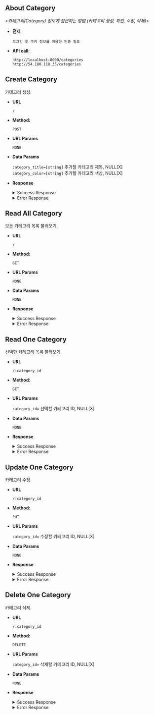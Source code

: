 ## About Category
  <_카테고리(Category) 정보에 접근하는 방법 (카테고리 생성, 확인, 수정, 삭제)_>

* **전제**
    ```
    로그인 후 쿠키 정보를 이용한 인증 필요
    ```

* **API call:**
    ```
    http://localhost:8000/categories
    http://54.180.118.35/categories
    ```

**Create Category**
----
  카테고리 생성.

* **URL**

    `/`

* **Method:**

    `POST`
  
* **URL Params**

    `NONE`

* **Data Params**

    `category_title=[string]` 추가할 카테고리 제목, NULL[X] <br>
    `category_color=[string]` 추가할 카테고리 색상, NULL[X]

* **Response**
    <details>
    <summary>Success Response</summary>
    <div markdown="1">

    * **Code** `200` : 카테고리 생성 성공 시 모든 카테고리 반환 <br>
    **Content:** 
    ```json
    {
       "success": true,
        "data": [
            {
                "category_id": 0,
                "category_title": "Default",
                "category_color": "#000000"
            },
            {
                "category_id": 1,
                "category_title": "category1",
                "category_color": "#111111"
            },
            {
                "category_id": 2,
                "category_title": "category2",
                "category_color": "#222222"
           }
        ],
        "message": "새로운 카테고리를 생성했습니다."
    }
    ```
    
    </div>
    </details>
    <details>
    <summary>Error Response</summary>
    <div markdown="1">

    * **Code:** `200` FORBIDDEN : 카테고리 제한 개수를 초과한 경우 <br>
    **Content:**
    ```json
    {
        "success": false,
        "data": "NONE",
        "message": "카테고리 제한 개수를 초과했습니다."
    }
    ```

    * **Code:** `200` FORBIDDEN : 기본 카테고리 이름으로 생성을 시도한 경우 <br>
    **Content:**
    ```json
    {
        "success": false,
        "data": "NONE",
        "message": "기본 카테고리 이름으로 생성할 수 없습니다."
    }
    ```

    * **Code:** `200` FORBIDDEN : 카테고리 이름이 기존에 생성한 이름과 중복되는 경우 <br>
    **Content:**
    ```json
    {
        "success": false,
        "data": "NONE",
        "message": "이미 생성된 카테고리입니다."
    }
    ```

    * **Code:** `200` NOT FOUND <br>
    **Content:** 
    ```json
    {
        "success": false,
        "data": "NONE",
        "message": "사용자를 찾을 수 없습니다."
    }
    ```

    * **Code:** `500` INTERNAL SERVER ERROR <br>
    **Content:** 
    ```json
    {
        "success": false,
        "data": "NONE",
        "message": "사용자 조회 과정에서 에러가 발생하였습니다."
    }
    ```
    
    * **Code:** `500` INTERNAL SERVER ERROR <br>
    **Content:** 
    ```json
    {
        "success": false,
        "data": "NONE",
        "message": "카테고리 생성 과정에서 에러가 발생하였습니다."
    }
    ```

    </div>
    </details>



**Read All Category**
----
  모든 카테고리 목록 불러오기.

* **URL**

    `/`

* **Method:**

    `GET`
  
* **URL Params**

    `NONE`

* **Data Params**

  `NONE`

* **Response**
    <details>
    <summary>Success Response</summary>
    <div markdown="1">

    * **Code:** `200` : 카테고리 생성 성공 시 모든 카테고리 반환 <br>
    **Content:** 
    ```json
    {
        "success": true,
        "data": [
            {
                "category_id": 0,
                "category_title": "Default",
                "category_color": "#000000"
            },
            {
                "category_id": 1,
                "category_title": "category1",
                "category_color": "#111111"
            },{
                "category_id": 2,
                "category_title": "category2",
                "category_color": "#222222"
            }
        ],
        "message": "카테고리 목록을 성공적으로 가져왔습니다."
    }
    ```

    </div>
    </details>
    <details>
    <summary>Error Response</summary>
    <div markdown="1">

    * **Code:** `200` NOT FOUND <br>
    **Content:** 
    ```json
    {
        "success": false,
        "data": "NONE",
        "message": "사용자를 찾을 수 없습니다."
    }
    ```

  * **Code:** `500` INTERNAL SERVER ERROR <br>
    **Content:** 
    ```json
    {
        "success": false,
        "data": "NONE",
        "message": "사용자 조회 과정에서 에러가 발생하였습니다."
    }
    ```
    
    </div>
    </details>



**Read One Category**
----
  선택한 카테고리 목록 불러오기.

* **URL**

  `/:category_id`

* **Method:**

  `GET`
  
* **URL Params**

  `category_id=` 선택할 카테고리 ID, NULL[X]

* **Data Params**

  `NONE`

* **Response**
    <details>
    <summary>Success Response</summary>
    <div markdown="1">

    * **Code:** `200` : 선택한 카테고리 반환 <br>
    **Content:** 
    ```json
    {
        "success": true,
        "data": {
            "category_id": 0,
            "category_title": "Default",
            "category_color": "#000000"
        },
        "message": "선택한 카테고리를 가져왔습니다."
    }
    ```

    </div>
    </details>
    <details>
    <summary>Error Response</summary>
    <div markdown="1">

    * **Code:** `200` NOT FOUND <br>
    **Content:** 
    ```json
    {
        "success": false,
        "data": "NONE",
        "message": "사용자를 찾을 수 없습니다."
    }
    ```

    * **Code:** `200` NOT FOUND <br>
    **Content:** 
    ```json
    {
        "success": false,
        "data": "NONE",
        "message": "선택한 카테고리를 찾을 수 없습니다."
    }
    ```

    * **Code:** `500` INTERNAL SERVER ERROR <br>
    **Content:** 
    ```json
    {
        "success": false,
        "data": "NONE",
        "message": "사용자 조회 과정에서 에러가 발생하였습니다."
    }
    ```

    </div>
    </details>



**Update One Category**
----
  카테고리 수정.

* **URL**

  `/:category_id`

* **Method:**

  `PUT`
  
* **URL Params**

  `category_id=` 수정할 카테고리 ID, NULL[X]

* **Data Params**

  `NONE`

* **Response**
    <details>
    <summary>Success Response</summary>
    <div markdown="1">

    * **Code:** `200` : 수정한 카테고리 반환 <br>
    **Content:** 
    ```json
    {
        "success": true,
        "data": {
            "category_id": 1,
            "category_title": "category1",
            "category_color": "update_1"
        },
        "message": "선택한 카테고리를 수정했습니다."
    }
    ```

    </div>
    </details>
    <details>
    <summary>Error Response</summary>
    <div markdown="1">

    * **Code:** `200` FORBIDDEN : 기본 카테고리의 수정을 시도한 경우 <br>
    **Content:** 
    ```json
    {
        "success": false,
        "data": "NONE",
        "message": "기본 카테고리는 수정할 수 없습니다."
    }
    ```

    * **Code:** `200` NOT FOUND <br>
    **Content:** 
    ```json
    {
        "success": false,
        "data": "NONE",
        "message": "사용자를 찾을 수 없습니다."
    }
    ```

    * **Code:** `200` NOT FOUND <br>
    **Content:** 
    ```json
    {
        "success": false,
        "data": "NONE",
        "message": "선택한 카테고리를 찾을 수 없습니다."
    }
    ```

    * **Code:** `500` INTERNAL SERVER ERROR <br>
    **Content:** 
    ```json
    {
        "success": false,
        "data": "NONE",
        "message": "사용자 조회 과정에서 에러가 발생하였습니다."
    }
    ```

    * **Code:** `500` INTERNAL SERVER ERROR <br>
    **Content:** 
    ```json
    {
        "success": false,
        "data": "NONE",
        "message": "카테고리 수정 과정에서 에러가 발생하였습니다."
    }
    ```

    </div>
    </details>



**Delete One Category**
----
  카테고리 삭제.

* **URL**

  `/:category_id`

* **Method:**

  `DELETE`
  
* **URL Params**

  `category_id=` 삭제할 카테고리 ID, NULL[X]

* **Data Params**

  `NONE`

* **Response**
    <details>
    <summary>Success Response</summary>
    <div markdown="1">

    * **Code:** `200` : 삭제한 카테고리의 id 반환 <br>
    **Content:** 
    ```json
    {
        "success": true,
        "data": "1",
        "message": "선택한 카테고리를 삭제했습니다."
    }
    ```

    </div>
    </details>
    <details>
    <summary>Error Response</summary>
    <div markdown="1">

    * **Code:** `200` FORBIDDEN : 기본 카테고리의 삭제를 시도한 경우 <br>
    **Content:** 
    ```json
    {
        "success": false,
        "data": "NONE",
        "message": "기본 카테고리는 삭제할 수 없습니다."
    }
    ```

    * **Code:** `200` NOT FOUND <br>
    **Content:** 
    ```json
    {
        "success": false,
        "data": "NONE",
        "message": "사용자를 찾을 수 없습니다."
    }
    ```

    * **Code:** `200` NOT FOUND <br>
    **Content:** 
    ```json
    {
        "success": false,
        "data": "NONE",
        "message": "선택한 카테고리를 찾을 수 없습니다."
    }
    ```

    * **Code:** `500` INTERNAL SERVER ERROR <br>
    **Content:** 
    ```json
    {
        "success": false,
        "data": "NONE",
        "message": "사용자 조회 과정에서 에러가 발생하였습니다."
    }
    ```

    * **Code:** `500` INTERNAL SERVER ERROR <br>
    **Content:** 
    ```json
    {
        "success": false,
        "data": "NONE",
        "message": "피드백 수정 과정에서 에러가 발생하였습니다."
    }
    ```

    * **Code:** `500` INTERNAL SERVER ERROR <br>
    **Content:** 
    ```json
    {
        "success": false,
        "data": "NONE",
        "message": "카테고리 삭제 과정에서 에러가 발생하였습니다."
    }
    ```

    </div>
    </details>